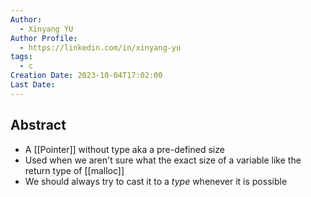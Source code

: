```yaml
---
Author:
  - Xinyang YU
Author Profile:
  - https://linkedin.com/in/xinyang-yu
tags:
  - c
Creation Date: 2023-10-04T17:02:00
Last Date:
---
```

## Abstract
- A [[Pointer]] without type aka a pre-defined size
- Used when we aren't sure what the exact size of a variable like the return type of [[malloc]]
- We should always try to cast it to a *type* whenever it is possible